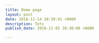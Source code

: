 ```yaml
---
title: Demo page
layout: post
date: 2018-11-14 10:39:41 +0000
description: Tets
publish_date: 2018-11-05 18:30:00 +0000

---
```

